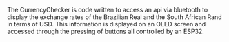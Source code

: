 The CurrencyChecker is code written to access an api via bluetooth to display the exchange rates of the Brazilian Real and the South African Rand in terms of USD. This information is displayed on an OLED screen and accessed through the pressing of buttons all controlled by an ESP32.
